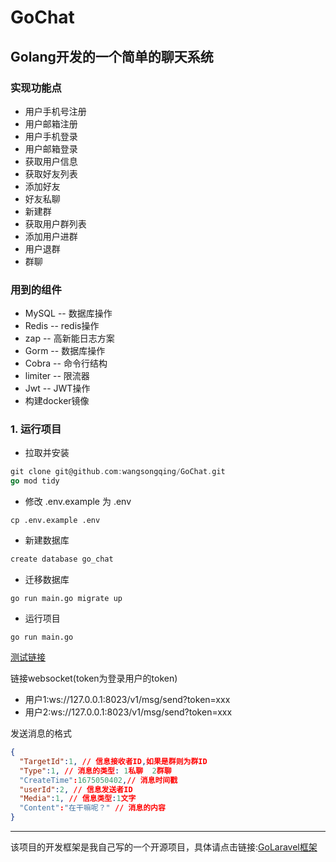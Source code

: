 # GoChat
## Golang开发的一个简单的聊天系统

### 实现功能点
- 用户手机号注册
- 用户邮箱注册
- 用户手机登录
- 用户邮箱登录
- 获取用户信息
- 获取好友列表
- 添加好友
- 好友私聊
- 新建群
- 获取用户群列表
- 添加用户进群
- 用户退群
- 群聊


### 用到的组件
- MySQL -- 数据库操作
- Redis -- redis操作
- zap -- 高新能日志方案
- Gorm -- 数据库操作
- Cobra -- 命令行结构
- limiter -- 限流器
- Jwt -- JWT操作
- 构建docker镜像

### 1. 运行项目

- 拉取并安装
```go
git clone git@github.com:wangsongqing/GoChat.git
go mod tidy
```
- 修改 .env.example 为 .env
```azure
cp .env.example .env 
```

- 新建数据库
```go
create database go_chat
```

- 迁移数据库
```azure
go run main.go migrate up
```
- 运行项目
```azure
go run main.go
```

[测试链接](http://www.websocket-test.com/)

链接websocket(token为登录用户的token)
- 用户1:ws://127.0.0.1:8023/v1/msg/send?token=xxx
- 用户2:ws://127.0.0.1:8023/v1/msg/send?token=xxx

发送消息的格式
```json
{
  "TargetId":1, // 信息接收者ID,如果是群则为群ID
  "Type":1, // 消息的类型: 1私聊  2群聊
  "CreateTime":1675050402,// 消息时间戳
  "userId":2, // 信息发送者ID
  "Media":1, // 信息类型:1文字
  "Content":"在干嘛呢？" // 消息的内容
}
```
---

该项目的开发框架是我自己写的一个开源项目，具体请点击链接:[GoLaravel框架](https://github.com/wangsongqing/GoLaravel)


